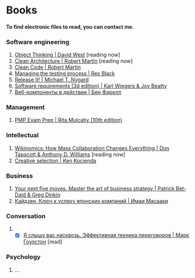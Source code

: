 # **Books**
#### To find electronic files to read, you can contact me.
### Software engineering
1. [Object Thinking | David West](https://www.google.com/search?q=Object+Thinking+%7C+David+West+%D0%BA%D0%BD%D0%B8%D0%B3%D0%B0) [reading now]
2. [Clean Architecture | Robert Martin](https://www.google.com/search?q=%D0%BA%D0%BD%D0%B8%D0%B3%D0%B0+clean+architecture+robert+martin) [reading now]
3. [Clean Code | Robert Martin](https://www.google.com/search?q=книга+clean+code+robert+martin)
4. [Managing the testing process | Rex Black](https://www.google.com/search?q=Managing+the+testing+process+%7C+Rex+Black+%D0%BA%D0%BD%D0%B8%D0%B3%D0%B0)
5. [Release It! | Michael T. Nygard](https://www.google.com/search?q=Release+It!+%7C+Michael+T.+Nygard+%D0%BA%D0%BD%D0%B8%D0%B3%D0%B0)
6. [Software requirements (3d edition) | Karl Wiegers & Joy Beatty](https://www.google.com/search?q=Software+requirements+(3d+edition)+%7C+Karl+Wiegers+%2526+Joy+Beatty+%D0%BA%D0%BD%D0%B8%D0%B3%D0%B0)
7. [Веб-компоненты в действии | Бен Фарелл](https://www.google.com/search?q=%D0%92%D0%B5%D0%B1-%D0%BA%D0%BE%D0%BC%D0%BF%D0%BE%D0%BD%D0%B5%D0%BD%D1%82%D1%8B+%D0%B2+%D0%B4%D0%B5%D0%B9%D1%81%D1%82%D0%B2%D0%B8%D0%B8+%7C+%D0%91%D0%B5%D0%BD+%D0%A4%D0%B0%D1%80%D0%B5%D0%BB%D0%BB+%D0%BA%D0%BD%D0%B8%D0%B3%D0%B0)

### Management
1. [PMP Exam Prep | Rita Mulcahy (10th edition)](https://www.google.com/search?q=PMP+Exam+Prep+%7C+Rita+Mulcahy+(10th+edition)+%D0%BA%D0%BD%D0%B8%D0%B3%D0%B0)

### Intellectual
1. [Wikinomics: How Mass Collaboration Changes Everything | Don Tapscott & Anthony D. Williams](https://en.wikipedia.org/wiki/Wikinomics) [reading now]
2. [Creative selection | Ken Kocienda](https://www.google.com/search?q=%D0%BA%D0%BD%D0%B8%D0%B3%D0%B0+Creative+selection+%7C+Ken+Kocienda)

### Business
1. [Your next five moves. Master the art of business strategy | Patrick Bet-Daid & Greg Dinkin](https://www.google.com/search?q=Your+next+five+moves.+Master+the+art+of+business+strategy+%7C+Patrick+Bet-Daid+%2526+Greg+Dinkin+%D0%BA%D0%BD%D0%B8%D0%B3%D0%B0)
2. [Кайдзен. Ключ к успеху японских компаний | Имаи Масааки](https://www.google.com/search?q=%D0%BA%D0%BD%D0%B8%D0%B3%D0%B0+%D0%9A%D0%B0%D0%B9%D0%B4%D0%B7%D0%B5%D0%BD.+%D0%9A%D0%BB%D1%8E%D1%87+%D0%BA+%D1%83%D1%81%D0%BF%D0%B5%D1%85%D1%83+%D1%8F%D0%BF%D0%BE%D0%BD%D1%81%D0%BA%D0%B8%D1%85+%D0%BA%D0%BE%D0%BC%D0%BF%D0%B0%D0%BD%D0%B8%D0%B9+%7C+%D0%98%D0%BC%D0%B0%D0%B8+%D0%9C%D0%B0%D1%81%D0%B0%D0%B0%D0%BA%D0%B8)

### Conversation
1. - [x] [Я слышу вас насквозь. Эффективная техника переговоров | Марк Гоулстон](https://www.google.com/search?q=%D0%BA%D0%BD%D0%B8%D0%B3%D0%B0+%D0%AF+%D1%81%D0%BB%D1%8B%D1%88%D1%83+%D0%B2%D0%B0%D1%81+%D0%BD%D0%B0%D1%81%D0%BA%D0%B2%D0%BE%D0%B7%D1%8C.+%D0%AD%D1%84%D1%84%D0%B5%D0%BA%D1%82%D0%B8%D0%B2%D0%BD%D0%B0%D1%8F+%D1%82%D0%B5%D1%85%D0%BD%D0%B8%D0%BA%D0%B0+%D0%BF%D0%B5%D1%80%D0%B5%D0%B3%D0%BE%D0%B2%D0%BE%D1%80%D0%BE%D0%B2+%7C+%D0%9C%D0%B0%D1%80%D0%BA+%D0%93%D0%BE%D1%83%D0%BB%D1%81%D1%82%D0%BE%D0%BD) [read]

### Psychology
1. …


<!-- Image in MD samples -->
<!-- <img src="https://bilder.buecher.de/produkte/12/12615/12615317z.jpg" width="200"/> -->
<!-- <img src="https://target.scene7.com/is/image/Target/GUEST_95c73c9a-9f28-48a3-92fa-15c6e9de752f?wid=488&hei=488&fmt=pjpeg" width="230"/> -->